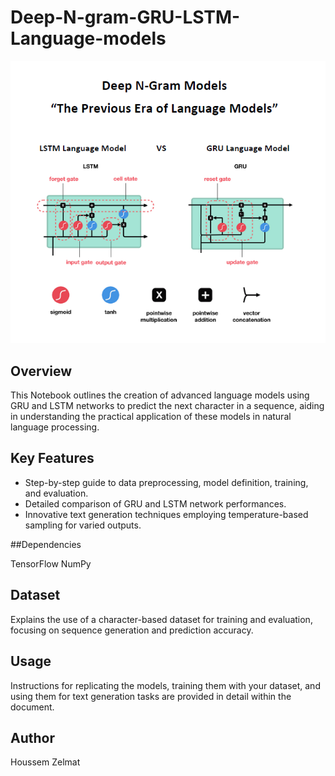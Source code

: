 # Deep-N-gram-GRU-LSTM-Language-models

![alt text](https://github.com/BheZelmat/Deep-N-gram-GRU-LSTM-Language-models/blob/main/img.png?raw=true)

## Overview
This Notebook outlines the creation of advanced language models using GRU and LSTM networks to predict the next character in a sequence, aiding in understanding the practical application of these models in natural language processing.

## Key Features

* Step-by-step guide to data preprocessing, model definition, training, and evaluation.
* Detailed comparison of GRU and LSTM network performances.
* Innovative text generation techniques employing temperature-based sampling for varied outputs.

##Dependencies

TensorFlow
NumPy

## Dataset
Explains the use of a character-based dataset for training and evaluation, focusing on sequence generation and prediction accuracy.

## Usage
Instructions for replicating the models, training them with your dataset, and using them for text generation tasks are provided in detail within the document.

## Author
Houssem Zelmat 
